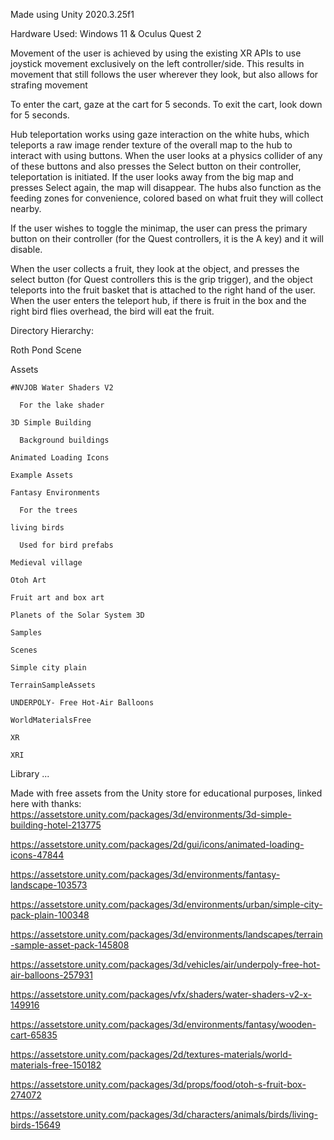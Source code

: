 Made using Unity 2020.3.25f1

Hardware Used: Windows 11 & Oculus Quest 2


Movement of the user is achieved by using the existing XR APIs to use joystick movement exclusively on the left controller/side. This results in movement that still follows the user wherever they look, but also allows for strafing movement

To enter the cart, gaze at the cart for 5 seconds. To exit the cart, look down for 5 seconds.

Hub teleportation works using gaze interaction on the white hubs, which teleports a raw image render texture of the overall map to the hub to interact with using buttons. When the user looks at a physics collider of any of these buttons and also presses the Select button on their controller, teleportation is initiated. If the user looks away from the big map and presses Select again, the map will disappear. The hubs also function as the feeding zones for convenience, colored based on what fruit they will collect nearby.

If the user wishes to toggle the minimap, the user can press the primary button on their controller (for the Quest controllers, it is the A key) and it will disable.

When the user collects a fruit, they look at the object, and presses the select button (for Quest controllers this is the grip trigger), and the object teleports into the fruit basket that is attached to the right hand of the user. When the user enters the teleport hub, if there is fruit in the box and the right bird flies overhead, the bird will eat the fruit.




Directory Hierarchy:

Roth Pond Scene

  Assets
  
    #NVJOB Water Shaders V2
    
      For the lake shader
      
    3D Simple Building
    
      Background buildings
      
    Animated Loading Icons
    
    Example Assets
    
    Fantasy Environments
    
      For the trees
      
    living birds
    
      Used for bird prefabs
      
    Medieval village
    
    Otoh Art
    
    Fruit art and box art
    
    Planets of the Solar System 3D
    
    Samples
    
    Scenes
    
    Simple city plain
    
    TerrainSampleAssets
    
    UNDERPOLY- Free Hot-Air Balloons
    
    WorldMaterialsFree
    
    XR
    
    XRI
    
  Library
  ...




Made with free assets from the Unity store for educational purposes, linked here with thanks:
https://assetstore.unity.com/packages/3d/environments/3d-simple-building-hotel-213775

https://assetstore.unity.com/packages/2d/gui/icons/animated-loading-icons-47844

https://assetstore.unity.com/packages/3d/environments/fantasy-landscape-103573

https://assetstore.unity.com/packages/3d/environments/urban/simple-city-pack-plain-100348

https://assetstore.unity.com/packages/3d/environments/landscapes/terrain-sample-asset-pack-145808

https://assetstore.unity.com/packages/3d/vehicles/air/underpoly-free-hot-air-balloons-257931

https://assetstore.unity.com/packages/vfx/shaders/water-shaders-v2-x-149916

https://assetstore.unity.com/packages/3d/environments/fantasy/wooden-cart-65835

https://assetstore.unity.com/packages/2d/textures-materials/world-materials-free-150182

https://assetstore.unity.com/packages/3d/props/food/otoh-s-fruit-box-274072

https://assetstore.unity.com/packages/3d/characters/animals/birds/living-birds-15649


